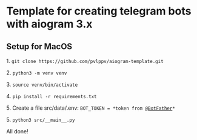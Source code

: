 <h1>Template for creating telegram bots with aiogram 3.x</h1>

<h2>Setup for MacOS</h2>
<p>1. <code>git clone https://github.com/pvlppv/aiogram-template.git</code></p>
<p>2. <code>python3 -m venv venv</code></p>
<p>3. <code>source venv/bin/activate</code></p>
<p>4. <code>pip install -r requirements.txt</code></p>
<p>5. Create a file src/data/.env: <code>BOT_TOKEN = *token from <a href="https://t.me/BotFather">@BotFather</a>*</code></p>
<p>5. <code>python3 src/__main__.py</code></p>
<p>All done!</p>
